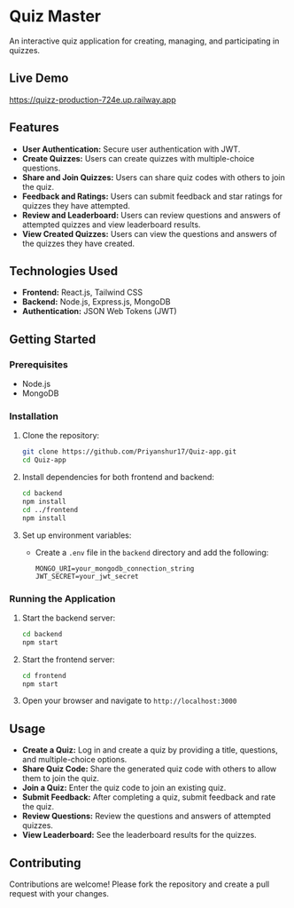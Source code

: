 # Quiz Master

An interactive quiz application for creating, managing, and participating in quizzes.

## Live Demo

https://quizz-production-724e.up.railway.app

## Features

- **User Authentication:** Secure user authentication with JWT.
- **Create Quizzes:** Users can create quizzes with multiple-choice questions.
- **Share and Join Quizzes:** Users can share quiz codes with others to join the quiz.
- **Feedback and Ratings:** Users can submit feedback and star ratings for quizzes they have attempted.
- **Review and Leaderboard:** Users can review questions and answers of attempted quizzes and view leaderboard results.
- **View Created Quizzes:** Users can view the questions and answers of the quizzes they have created.

## Technologies Used

- **Frontend:** React.js, Tailwind CSS
- **Backend:** Node.js, Express.js, MongoDB
- **Authentication:** JSON Web Tokens (JWT)

## Getting Started

### Prerequisites

- Node.js
- MongoDB

### Installation

1. Clone the repository:

   ```bash
   git clone https://github.com/Priyanshur17/Quiz-app.git
   cd Quiz-app
   ```

2. Install dependencies for both frontend and backend:

   ```bash
   cd backend
   npm install
   cd ../frontend
   npm install
   ```

3. Set up environment variables:

   - Create a `.env` file in the `backend` directory and add the following:

     ```plaintext
     MONGO_URI=your_mongodb_connection_string
     JWT_SECRET=your_jwt_secret
     ```

### Running the Application

1. Start the backend server:

   ```bash
   cd backend
   npm start
   ```

2. Start the frontend server:

   ```bash
   cd frontend
   npm start
   ```

3. Open your browser and navigate to `http://localhost:3000`

## Usage

- **Create a Quiz:** Log in and create a quiz by providing a title, questions, and multiple-choice options.
- **Share Quiz Code:** Share the generated quiz code with others to allow them to join the quiz.
- **Join a Quiz:** Enter the quiz code to join an existing quiz.
- **Submit Feedback:** After completing a quiz, submit feedback and rate the quiz.
- **Review Questions:** Review the questions and answers of attempted quizzes.
- **View Leaderboard:** See the leaderboard results for the quizzes.

## Contributing

Contributions are welcome! Please fork the repository and create a pull request with your changes.
